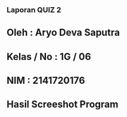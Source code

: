 ### Laporan QUIZ 2
## Oleh : Aryo Deva Saputra
## Kelas / No : 1G / 06
## NIM : 2141720176

## Hasil Screeshot Program
<img src="">